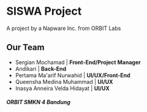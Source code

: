 <h1>SISWA Project</h1>

<p>
  A project by a Napware Inc. from ORBIT Labs
</p>

<h2>Our Team</h2>
<ul>
  <li>Sergian Mochamad | <b>Front-End/Project Manager</b></li>
  <li>Andikari | <b>Back-End</b></li>
  <li>Pertama Ma'arif Nurwahid | <b>UI/UX/Front-End</b></li>
  <li>Queensha Medina Muhammad | <b>UI/UX</b></li>
  <li>Inasya Anneira Velda Hidayat | <b>UI/UX</b></li>
</ul>

<h5> ORBIT SMKN 4 Bandung</h5>
